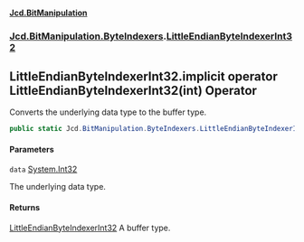 #### [Jcd.BitManipulation](index.md 'index')
### [Jcd.BitManipulation.ByteIndexers](Jcd.BitManipulation.ByteIndexers.md 'Jcd.BitManipulation.ByteIndexers').[LittleEndianByteIndexerInt32](Jcd.BitManipulation.ByteIndexers.LittleEndianByteIndexerInt32.md 'Jcd.BitManipulation.ByteIndexers.LittleEndianByteIndexerInt32')

## LittleEndianByteIndexerInt32.implicit operator LittleEndianByteIndexerInt32(int) Operator

Converts the underlying data type to the buffer type.

```csharp
public static Jcd.BitManipulation.ByteIndexers.LittleEndianByteIndexerInt32 implicit operator LittleEndianByteIndexerInt32(int data);
```
#### Parameters

<a name='Jcd.BitManipulation.ByteIndexers.LittleEndianByteIndexerInt32.op_ImplicitJcd.BitManipulation.ByteIndexers.LittleEndianByteIndexerInt32(int).data'></a>

`data` [System.Int32](https://docs.microsoft.com/en-us/dotnet/api/System.Int32 'System.Int32')

The underlying data type.

#### Returns

[LittleEndianByteIndexerInt32](Jcd.BitManipulation.ByteIndexers.LittleEndianByteIndexerInt32.md 'Jcd.BitManipulation.ByteIndexers.LittleEndianByteIndexerInt32')
A buffer type.